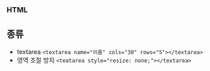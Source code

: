 ### HTML

## 종류
- textarea
`<textarea name="이름" cols="30" rows="5"></textarea>`
- 영역 조절 방지
`<teatarea style="resize: none;"></textarea>`

